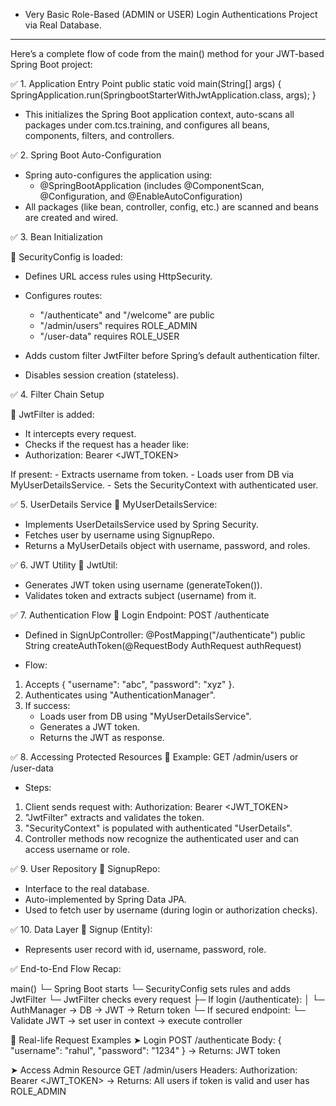 - Very Basic Role-Based (ADMIN or USER) Login Authentications Project via Real Database.
---------------------------------------------------------------------------------------------
Here’s a complete flow of code from the main() method for your JWT-based Spring Boot project:

✅ 1. Application Entry Point
public static void main(String[] args) {
	SpringApplication.run(SpringbootStarterWithJwtApplication.class, args);
}
- This initializes the Spring Boot application context, auto-scans all packages under com.tcs.training, and configures all beans, components, filters, and controllers.

✅ 2. Spring Boot Auto-Configuration
- Spring auto-configures the application using:
    - @SpringBootApplication (includes @ComponentScan, @Configuration, and @EnableAutoConfiguration)
- All packages (like bean, controller, config, etc.) are scanned and beans are created and wired.

✅ 3. Bean Initialization

🔹 SecurityConfig is loaded:
- Defines URL access rules using HttpSecurity.
- Configures routes:
    - "/authenticate" and "/welcome" are public
    - "/admin/users" requires ROLE_ADMIN
    - "/user-data" requires ROLE_USER

- Adds custom filter JwtFilter before Spring’s default authentication filter.
- Disables session creation (stateless).

✅ 4. Filter Chain Setup

🔹 JwtFilter is added:
- It intercepts every request.
- Checks if the request has a header like:
- Authorization: Bearer <JWT_TOKEN>

If present:
    - Extracts username from token.
    - Loads user from DB via MyUserDetailsService.
    - Sets the SecurityContext with authenticated user.

✅ 5. UserDetails Service
🔹 MyUserDetailsService:
- Implements UserDetailsService used by Spring Security.
- Fetches user by username using SignupRepo.
- Returns a MyUserDetails object with username, password, and roles.

✅ 6. JWT Utility
🔹 JwtUtil:
- Generates JWT token using username (generateToken()).
- Validates token and extracts subject (username) from it.

✅ 7. Authentication Flow
🔹 Login Endpoint: POST /authenticate
- Defined in SignUpController:
@PostMapping("/authenticate")
public String createAuthToken(@RequestBody AuthRequest authRequest)

- Flow:
1. Accepts { "username": "abc", "password": "xyz" }.
2. Authenticates using "AuthenticationManager".
3. If success:
      - Loads user from DB using "MyUserDetailsService".
      - Generates a JWT token.
      - Returns the JWT as response.

✅ 8. Accessing Protected Resources
🔹 Example: GET /admin/users or /user-data

- Steps:
1. Client sends request with:
    Authorization: Bearer <JWT_TOKEN>
2. "JwtFilter" extracts and validates the token.
3. "SecurityContext" is populated with authenticated "UserDetails".
4. Controller methods now recognize the authenticated user and can access username or role.

✅ 9. User Repository
🔹 SignupRepo:
- Interface to the real database.
- Auto-implemented by Spring Data JPA.
- Used to fetch user by username (during login or authorization checks).

✅ 10. Data Layer
🔹 Signup (Entity):
- Represents user record with id, username, password, role.


✅ End-to-End Flow Recap:

main()
 └─ Spring Boot starts
     └─ SecurityConfig sets rules and adds JwtFilter
         └─ JwtFilter checks every request
             ├─ If login (/authenticate):
             │    └─ AuthManager → DB → JWT → Return token
             └─ If secured endpoint:
                  └─ Validate JWT → set user in context → execute controller
                  
🔁 Real-life Request Examples
➤ Login
POST /authenticate
Body: { "username": "rahul", "password": "1234" }
→ Returns: JWT token

➤ Access Admin Resource
GET /admin/users
Headers: Authorization: Bearer <JWT_TOKEN>
→ Returns: All users if token is valid and user has ROLE_ADMIN
